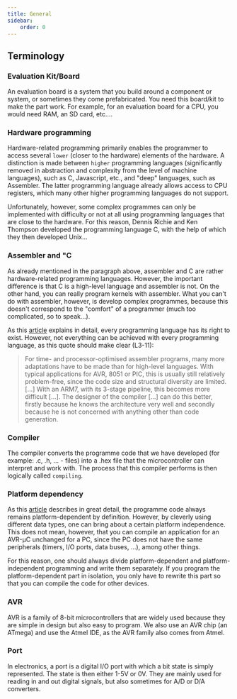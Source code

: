 ```yaml
---
title: General
sidebar:
    order: 0
---
```


## Terminology

### Evaluation Kit/Board

An evaluation board is a system that you build around a component or system, or sometimes they come prefabricated. You need this board/kit to make the part work. For example, for an evaluation board for a CPU, you would need RAM, an SD card, etc....

### Hardware programming

Hardware-related programming primarily enables the programmer to access several `lower` (closer to the hardware) elements of the hardware. A distinction is made between `higher` programming languages (significantly removed in abstraction and complexity from the level of machine languages), such as C, Javascript, etc., and "deep" languages, such as Assembler. The latter programming language already allows access to CPU registers, which many other higher programming languages do not support.

Unfortunately, however, some complex programmes can only be implemented with difficulty or not at all using programming languages that are close to the hardware. For this reason, Dennis Richie and Ken Thompson developed the programming language C, with the help of which they then developed Unix...

### Assembler and "C

As already mentioned in the paragraph above, assembler and C are rather hardware-related programming languages. However, the important difference is that C is a high-level language and assembler is not. On the other hand, you can really program kernels with assembler. What you can't do with assembler, however, is develop complex programmes, because this doesn't correspond to the "comfort" of a programmer (much too complicated, so to speak...).

As this [article](https://www.mikrocontroller.net/articles/ASM_vs_C "ASM vs C") explains in detail, every programming language has its right to exist. However, not everything can be achieved with every programming language, as this quote should make clear (L3-11):

> For time- and processor-optimised assembler programs, many more adaptations have to be made than for high-level languages. With typical applications for AVR, 8051 or PIC, this is usually still relatively problem-free, since the code size and structural diversity are limited. [...] With an ARM7, with its 3-stage pipeline, this becomes more difficult [...]. The designer of the compiler [...] can do this better, firstly because he knows the architecture very well and secondly because he is not concerned with anything other than code generation.

### Compiler

The compiler converts the programme code that we have developed (for example: .c, .h, ... - files) into a .hex file that the microcontroller can interpret and work with. The process that this compiler performs is then logically called `compiling`.

### Platform dependency

As this [article](https://www.mikrocontroller.net/articles/Plattformunabh%C3%A4ngige_Programmierung_in_C "Platform-independent programming in C") describes in great detail, the programme code always remains platform-dependent by definition. However, by cleverly using different data types, one can bring about a certain platform independence. This does not mean, however, that you can compile an application for an AVR-µC unchanged for a PC, since the PC does not have the same peripherals (timers, I/O ports, data buses, ...), among other things.

For this reason, one should always divide platform-dependent and platform-independent programming and write them separately. If you program the platform-dependent part in isolation, you only have to rewrite this part so that you can compile the code for other devices.

### AVR

AVR is a family of 8-bit microcontrollers that are widely used because they are simple in design but also easy to program. We also use an AVR chip (an ATmega) and use the Atmel IDE, as the AVR family also comes from Atmel.

### Port

In electronics, a port is a digital I/O port with which a bit state is simply represented. The state is then either 1-5V or 0V. They are mainly used for reading in and out digital signals, but also sometimes for A/D or D/A converters.
